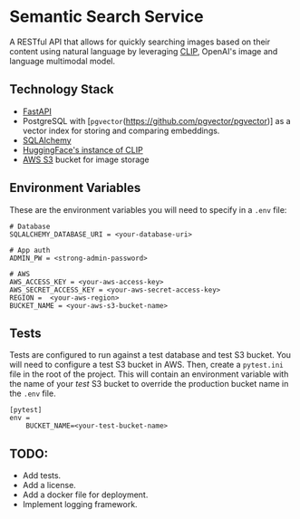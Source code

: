 # Semantic Search Service
A RESTful API that allows for quickly searching images based on their content using natural language by leveraging [CLIP](https://openai.com/research/clip), OpenAI's image and language multimodal model.

## Technology Stack
- [FastAPI](https://fastapi.tiangolo.com/)
- PostgreSQL with [`pgvector`(https://github.com/pgvector/pgvector)] as a vector index for storing and comparing embeddings.
- [SQLAlchemy](https://www.sqlalchemy.org/)
- [HuggingFace's instance of CLIP](https://huggingface.co/docs/transformers/model_doc/clip)
- [AWS S3](https://aws.amazon.com/s3/) bucket for image storage

## Environment Variables
These are the environment variables you will need to specify in a `.env` file:

```
# Database
SQLALCHEMY_DATABASE_URI = <your-database-uri>

# App auth
ADMIN_PW = <strong-admin-password>

# AWS
AWS_ACCESS_KEY = <your-aws-access-key>
AWS_SECRET_ACCESS_KEY = <your-aws-secret-access-key>
REGION =  <your-aws-region>
BUCKET_NAME = <your-aws-s3-bucket-name>
```
## Tests
Tests are configured to run against a test database and test S3 bucket. You will need to configure a test S3 bucket in AWS. Then, create a `pytest.ini` file in the root of the project. This will contain an environment variable with the name of your _test_ S3 bucket to override the production bucket name in the `.env` file.
```
[pytest]
env =
    BUCKET_NAME=<your-test-bucket-name>
```
## TODO:
- Add tests.
- Add a license.
- Add a docker file for deployment.
- Implement logging framework.